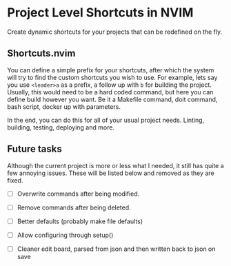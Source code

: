 # Project Level Shortcuts in NVIM

Create dynamic shortcuts for your projects that can be redefined on the fly.

## Shortcuts.nvim

You can define a simple prefix for your shortcuts, after which the system will try to find the custom shortcuts you wish to use. For example, lets say you use `<leader>a` as a prefix, a follow up with `b` for building the project. Usually, this would need to be a hard coded command, but here you can define build however you want. Be it a Makefile command, doit command, bash script, docker up with parameters.

In the end, you can do this for all of your usual project needs. Linting, building, testing, deploying and more.

## Future tasks
Although the current project is more or less what I needed, it still has quite a few annoying issues. These will be listed below and removed as they are fixed.

- [ ] Overwrite commands after being modified.
- [ ] Remove commands after being deleted.
- [ ] Better defaults (probably make file defaults)
- [ ] Allow configuring through setup()
- [ ] Cleaner edit board, parsed from json and then written back to json on save

